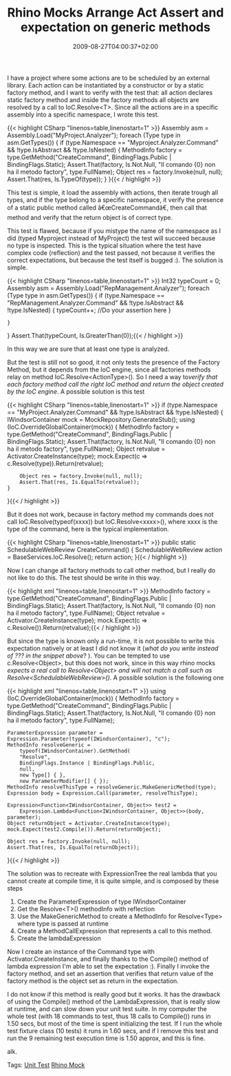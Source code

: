 ﻿---
title: "Rhino Mocks Arrange Act Assert and expectation on generic methods"
description: ""
date: 2009-08-27T04:00:37+02:00
draft: false
tags: [Testing]
categories: [Testing]
---
I have a project where some actions are to be scheduled by an external library. Each action can be instantiated by a constructor or by a static factory method, and I want to verify with the test that: all action declares static factory method and inside the factory methods all objects are resolved by a call to IoC.Resolve&lt;T&gt;. Since all the actions are in a specific assembly into a specific namespace, I wrote this test.

{{< highlight CSharp "linenos=table,linenostart=1" >}}
Assembly asm = Assembly.Load("MyProject.Analyzer");
foreach (Type type in asm.GetTypes())
{
    if (type.Namespace == "Myproject.Analyzer.Command" && !type.IsAbstract && !type.IsNested)
    {
        MethodInfo factory = type.GetMethod("CreateCommand", BindingFlags.Public | BindingFlags.Static);
        Assert.That(factory, Is.Not.Null, "Il comando {0} non ha il metodo factory", type.FullName);
        Object res = factory.Invoke(null, null);
        Assert.That(res, Is.TypeOf(type));
    }
}{{< / highlight >}}

<!-- Code inserted with Steve Dunn's Windows Live Writer Code Formatter Plugin.  http://dunnhq.com -->

This test is simple, it load the assembly with actions, then iterate trough all types, and if the type belong to a specific namespace, it verify the presence of a static public method called â€œCreateCommandâ€, then call that method and verify that the return object is of correct type.

This test is flawed, because if you mistype the name of the namespace as I did (typed Myproject instead of MyProject) the test will succeed because no type is inspected. This is the typical situation where the test have complex code (reflection) and the test passed, not because it verifies the correct expectations, but because the test itself is bugged :). The solution is simple.

{{< highlight CSharp "linenos=table,linenostart=1" >}}
Int32 typeCount = 0;
Assembly asm = Assembly.Load("RepManagement.Analyzer");
foreach (Type type in asm.GetTypes())
{
    if (type.Namespace == "RepManagement.Analyzer.Command" && !type.IsAbstract && !type.IsNested)
    {
        typeCount++;
         //Do your assertion here
        }

    }
}
Assert.That(typeCount, Is.GreaterThan(0));{{< / highlight >}}

<!-- Code inserted with Steve Dunn's Windows Live Writer Code Formatter Plugin.  http://dunnhq.com -->

In this way we are sure that at least one type is analyzed.

But the test is still not so good, it not only tests the presence of the Factory Method, but it depends from the IoC engine, since all factories methods relay on method IoC.Resolve&lt;ActionType&gt;(). So I need a way to*verify that each factory method call the right IoC method and return the object created by the IoC engine*. A possible solution is this test

{{< highlight CSharp "linenos=table,linenostart=1" >}}
if (type.Namespace == "MyProject.Analyzer.Command" && !type.IsAbstract && !type.IsNested)
{
    IWindsorContainer mock = MockRepository.GenerateStub<IWindsorContainer>();
    using (IoC.OverrideGlobalContainer(mock))
    {
        MethodInfo factory = type.GetMethod("CreateCommand", BindingFlags.Public | BindingFlags.Static);
        Assert.That(factory, Is.Not.Null, "Il comando {0} non ha il metodo factory", type.FullName);
        Object retvalue = Activator.CreateInstance(type);
        mock.Expect(c => c.Resolve(type)).Return(retvalue);

        Object res = factory.Invoke(null, null);
        Assert.That(res, Is.EqualTo(retvalue));
    }

}{{< / highlight >}}

<!-- Code inserted with Steve Dunn's Windows Live Writer Code Formatter Plugin.  http://dunnhq.com -->

But it does not work, because in factory method my commands does not call IoC.Resolve(typeof(xxxx)) but IoC.Resolve&lt;xxxx&gt;(), where xxxx is the type of the command, here is the typical implementation.

{{< highlight CSharp "linenos=table,linenostart=1" >}}
public static SchedulableWebReview CreateCommand()
{
   SchedulableWebReview action = BaseServices.IoC.Resolve<SchedulableWebReview>();
   return action;
}{{< / highlight >}}

<!-- Code inserted with Steve Dunn's Windows Live Writer Code Formatter Plugin.  http://dunnhq.com -->

Now I can change all factory methods to call other method, but I really do not like to do this. The test should be write in this way.

{{< highlight xml "linenos=table,linenostart=1" >}}
MethodInfo factory = type.GetMethod("CreateCommand", BindingFlags.Public | BindingFlags.Static);
Assert.That(factory, Is.Not.Null, "Il comando {0} non ha il metodo factory", type.FullName);
Object retvalue = Activator.CreateInstance(type);
mock.Expect(c => c.Resolve<???>()).Return(retvalue);{{< / highlight >}}

<!-- Code inserted with Steve Dunn's Windows Live Writer Code Formatter Plugin.  http://dunnhq.com -->

But since the type is known only a run-time, it is not possible to write this expectation natively or at least I did not know it (*what do you write instead of ???* *in the snippet above*? ). You can be tempted to use c.Resolve&lt;Object&gt;, but this does not work, since in this way rhino mocks *expects a real call to Resolve&lt;Object&gt; and will not match a call such as Resolve&lt;SchedulableWebReview&gt;()*. A possible solution is the following one

{{< highlight xml "linenos=table,linenostart=1" >}}
using (IoC.OverrideGlobalContainer(mock))
{
    MethodInfo factory = type.GetMethod("CreateCommand", BindingFlags.Public | BindingFlags.Static);
    Assert.That(factory, Is.Not.Null, "Il comando {0} non ha il metodo factory", type.FullName);

    ParameterExpression parameter = Expression.Parameter(typeof(IWindsorContainer), "c");
    MethodInfo resolveGeneric =
        typeof(IWindsorContainer).GetMethod(
        "Resolve",
        BindingFlags.Instance | BindingFlags.Public,
        null,
        new Type[] { },
        new ParameterModifier[] { });
    MethodInfo resolveThisType = resolveGeneric.MakeGenericMethod(type);
    Expression body = Expression.Call(parameter, resolveThisType);

    Expression<Function<IWindsorContainer, Object>> test2 =
        Expression.Lambda<Function<IWindsorContainer, Object>>(body, parameter);
    Object returnObject = Activator.CreateInstance(type);
    mock.Expect(test2.Compile()).Return(returnObject);

    Object res = factory.Invoke(null, null);
    Assert.That(res, Is.EqualTo(returnObject));
}{{< / highlight >}}

<!-- Code inserted with Steve Dunn's Windows Live Writer Code Formatter Plugin.  http://dunnhq.com -->

The solution was to recreate with ExpressionTree the real lambda that you cannot create at compile time, it is quite simple, and is composed by these steps

1. Create the ParameterExpression of type IWindsorContainer
2. Get the Resolve&lt;T&gt;() methodInfo with reflection
3. Use the MakeGenericMethod to create a MethodInfo for Resolve&lt;Type&gt; where type is passed at runtime
4. Create a MethodCallExpression that represents a call to this method.
5. Create the lambdaExpression

Now I create an instance of the Command type with Activator.CreateInstance, and finally thanks to the Compile() method of lambda expression I'm able to set the expectation :). Finally I invoke the factory method, and set an assertion that verifies that return value of the factory method is the object set as return in the expectation.

I do not know if this method is really good but it works. It has the drawback of using the Compile() method of the LambdaExpression, that is really slow at runtime, and can slow down your unit test suite. In my computer the whole test (with 18 commands to test, thus 18 calls to Compile()) runs in 1.50 secs, but most of the time is spent initializing the test. If I run the whole test fixture class (10 tests) it runs in 1.60 secs, and if I remove this test and run the 9 remaining test execution time is 1.50 approx, and this is fine.

alk.

Tags: [Unit Test](http://technorati.com/tag/Unit%20Test) [Rhino Mock](http://technorati.com/tag/Rhino%20Mock)
